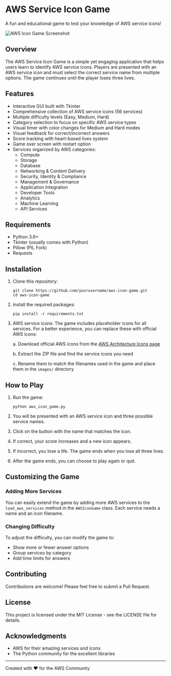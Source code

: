 # AWS Service Icon Game

A fun and educational game to test your knowledge of AWS service icons!

![AWS Icon Game Screenshot](screenshot.png)

## Overview

The AWS Service Icon Game is a simple yet engaging application that helps users learn to identify AWS service icons. Players are presented with an AWS service icon and must select the correct service name from multiple options. The game continues until the player loses three lives.

## Features

- Interactive GUI built with Tkinter
- Comprehensive collection of AWS service icons (56 services)
- Multiple difficulty levels (Easy, Medium, Hard)
- Category selection to focus on specific AWS service types
- Visual timer with color changes for Medium and Hard modes
- Visual feedback for correct/incorrect answers
- Score tracking with heart-based lives system
- Game over screen with restart option
- Services organized by AWS categories:
  - Compute
  - Storage
  - Database
  - Networking & Content Delivery
  - Security, Identity & Compliance
  - Management & Governance
  - Application Integration
  - Developer Tools
  - Analytics
  - Machine Learning
  - API Services

## Requirements

- Python 3.6+
- Tkinter (usually comes with Python)
- Pillow (PIL Fork)
- Requests

## Installation

1. Clone this repository:
   ```
   git clone https://github.com/yourusername/aws-icon-game.git
   cd aws-icon-game
   ```

2. Install the required packages:
   ```
   pip install -r requirements.txt
   ```

3. AWS service icons:
   The game includes placeholder icons for all services. For a better experience, you can replace these with official AWS icons:
   
   a. Download official AWS icons from the [AWS Architecture Icons page](https://aws.amazon.com/architecture/icons/)
   
   b. Extract the ZIP file and find the service icons you need
   
   c. Rename them to match the filenames used in the game and place them in the `images/` directory

## How to Play

1. Run the game:
   ```
   python aws_icon_game.py
   ```

2. You will be presented with an AWS service icon and three possible service names.

3. Click on the button with the name that matches the icon.

4. If correct, your score increases and a new icon appears.

5. If incorrect, you lose a life. The game ends when you lose all three lives.

6. After the game ends, you can choose to play again or quit.

## Customizing the Game

### Adding More Services

You can easily extend the game by adding more AWS services to the `load_aws_services` method in the `AWSIconGame` class. Each service needs a name and an icon filename.

### Changing Difficulty

To adjust the difficulty, you can modify the game to:
- Show more or fewer answer options
- Group services by category
- Add time limits for answers

## Contributing

Contributions are welcome! Please feel free to submit a Pull Request.

## License

This project is licensed under the MIT License - see the LICENSE file for details.

## Acknowledgments

- AWS for their amazing services and icons
- The Python community for the excellent libraries

---

Created with ❤️ for the AWS Community
